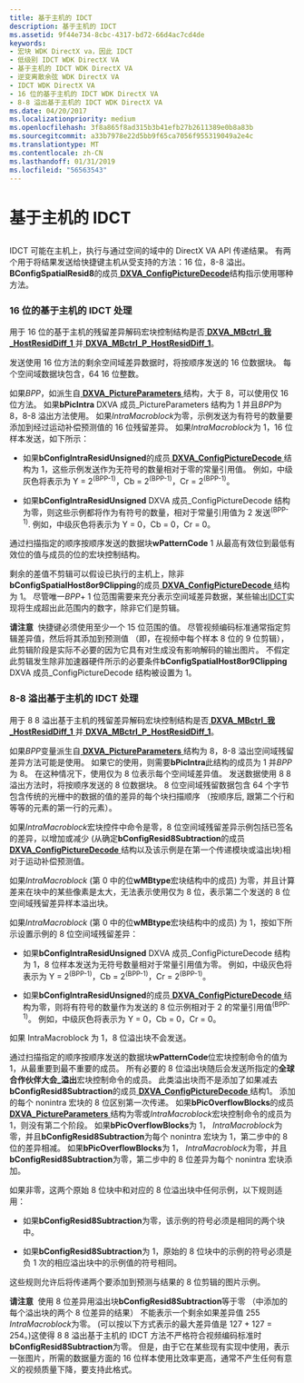 ```yaml
---
title: 基于主机的 IDCT
description: 基于主机的 IDCT
ms.assetid: 9f44e734-8cbc-4317-bd72-66d4ac7cd4de
keywords:
- 宏块 WDK DirectX va，因此 IDCT
- 低级别 IDCT WDK DirectX VA
- 基于主机的 IDCT WDK DirectX VA
- 逆变离散余弦 WDK DirectX VA
- IDCT WDK DirectX VA
- 16 位的基于主机的 IDCT WDK DirectX VA
- 8-8 溢出基于主机的 IDCT WDK DirectX VA
ms.date: 04/20/2017
ms.localizationpriority: medium
ms.openlocfilehash: 3f8a865f8ad315b3b41efb27b2611389e0b8a83b
ms.sourcegitcommit: a33b7978e22d5bb9f65ca7056f955319049a2e4c
ms.translationtype: MT
ms.contentlocale: zh-CN
ms.lasthandoff: 01/31/2019
ms.locfileid: "56563543"
---
```

# <a name="host-based-idct"></a>基于主机的 IDCT


## <span id="_host_based_idct"></span><span id="_HOST_BASED_IDCT"></span>


IDCT 可能在主机上，执行与通过空间的域中的 DirectX VA API 传递结果。 有两个用于将结果发送给快捷键主机从受支持的方法：16 位，8-8 溢出。 **BConfigSpatialResid8**的成员[ **DXVA\_ConfigPictureDecode**](https://msdn.microsoft.com/library/windows/hardware/ff563133)结构指示使用哪种方法。

### <a name="span-id16-bithost-basedidctprocessingspanspan-id16-bithost-basedidctprocessingspanspan-id16-bithost-basedidctprocessingspan16-bit-host-based-idct-processing"></a><span id="16-bit_Host-Based_IDCT_Processing"></span><span id="16-bit_host-based_idct_processing"></span><span id="16-BIT_HOST-BASED_IDCT_PROCESSING"></span>16 位的基于主机的 IDCT 处理

用于 16 位的基于主机的残留差异解码宏块控制结构是否[ **DXVA\_MBctrl\_我\_HostResidDiff\_1** ](https://msdn.microsoft.com/library/windows/hardware/ff563983)并[ **DXVA\_MBctrl\_P\_HostResidDiff\_1**](https://msdn.microsoft.com/library/windows/hardware/ff563993)。

发送使用 16 位方法的剩余空间域差异数据时，将按顺序发送的 16 位数据块。 每个空间域数据块包含，64 16 位整数。

如果*BPP*，如派生自[ **DXVA\_PictureParameters** ](https://msdn.microsoft.com/library/windows/hardware/ff564012)结构，大于 8，可以使用仅 16 位方法。 如果**bPicIntra** DXVA 成员\_PictureParameters 结构为 1 并且*BPP*为 8，8-8 溢出方法使用。 如果*IntraMacroblock*为零，示例发送为有符号的数量要添加到经过运动补偿预测值的 16 位残留差异。 如果*IntraMacroblock*为 1，16 位样本发送，如下所示：

-   如果**bConfigIntraResidUnsigned**的成员[ **DXVA\_ConfigPictureDecode** ](https://msdn.microsoft.com/library/windows/hardware/ff563133)结构为 1，这些示例发送作为无符号的数量相对于零的常量引用值。 例如，中级灰色将表示为 Y = 2<sup>(BPP-1)</sup>，Cb = 2<sup>(BPP-1)</sup>，Cr = 2<sup>(BPP-1)</sup>。

-   如果**bConfigIntraResidUnsigned** DXVA 成员\_ConfigPictureDecode 结构为零，则这些示例都将作为有符号的数量，相对于常量引用值为 2 发送<sup>(BPP-1)</sup>. 例如，中级灰色将表示为 Y = 0，Cb = 0，Cr = 0。

通过扫描指定的顺序按顺序发送的数据块**wPatternCode** 1 从最高有效位到最低有效位的值与成员的位的宏块控制结构。

剩余的差值不剪辑可以假设已执行的主机上，除非**bConfigSpatialHost8or9Clipping**的成员[ **DXVA\_ConfigPictureDecode** ](https://msdn.microsoft.com/library/windows/hardware/ff563133)结构为 1。 尽管唯一*BPP*+ 1 位范围需要来充分表示空间域差异数据，某些输出[IDCT](low-level-idct-processing-elements.md)实现将生成超出此范围内的数字，除非它们是剪辑。

**请注意**  快捷键必须使用至少一个 15 位范围的值。 尽管视频编码标准通常指定剪辑差异值，然后将其添加到预测值 （即，在视频中每个样本 8 位的 9 位剪辑），此剪辑阶段是实际不必要的因为它具有对生成没有影响解码的输出图片。 不假定此剪辑发生除非加速器硬件所示的必要条件**bConfigSpatialHost8or9Clipping** DXVA 成员\_ConfigPictureDecode 结构被设置为 1。

 

### <a name="span-id8-8overflowhost-basedidctprocessingspanspan-id8-8overflowhost-basedidctprocessingspanspan-id8-8overflowhost-basedidctprocessingspan8-8-overflow-host-based-idct-processing"></a><span id="8-8_Overflow_Host-Based_IDCT_Processing_"></span><span id="8-8_overflow_host-based_idct_processing_"></span><span id="8-8_OVERFLOW_HOST-BASED_IDCT_PROCESSING_"></span>8-8 溢出基于主机的 IDCT 处理

用于 8 8 溢出基于主机的残留差异解码宏块控制结构是否[ **DXVA\_MBctrl\_我\_HostResidDiff\_1** ](https://msdn.microsoft.com/library/windows/hardware/ff563983)并[ **DXVA\_MBctrl\_P\_HostResidDiff\_1**](https://msdn.microsoft.com/library/windows/hardware/ff563993)。

如果*BPP*变量派生自[ **DXVA\_PictureParameters** ](https://msdn.microsoft.com/library/windows/hardware/ff564012)结构为 8，8-8 溢出空间域残留差异方法可能是使用。 如果它的使用，则需要**bPicIntra**此结构的成员为 1 并*BPP*为 8。 在这种情况下，使用仅为 8 位表示每个空间域差异值。 发送数据使用 8 8 溢出方法时，将按顺序发送的 8 位数据块。 8 位空间域残留数据包含 64 个字节包含传统的光栅中的数据的值的差异的每个块扫描顺序 （按顺序后, 跟第二个行和等等的元素的第一行的元素）。

如果*IntraMacroblock*宏块控件中命令是零，8 位空间域残留差异示例包括已签名的差异，以增加或减少 (从确定**bConfigResid8Subtraction**的成员[ **DXVA\_ConfigPictureDecode** ](https://msdn.microsoft.com/library/windows/hardware/ff563133)结构以及该示例是在第一个传递模块或溢出块)相对于运动补偿预测值。

如果*IntraMacroblock* (第 0 中的位**wMBtype**宏块结构中的成员) 为零，并且计算差来在块中的某些像素是太大，无法表示使用仅为 8 位，表示第二个发送的 8 位空间域残留差异样本溢出块。

如果*IntraMacroblock* (第 0 中的位**wMBtype**宏块结构中的成员) 为 1，按如下所示设置示例的 8 位空间域残留差异：

-   如果**bConfigIntraResidUnsigned** DXVA 成员\_ConfigPictureDecode 结构为 1，8 位样本发送为无符号数量相对于常量引用值为零。 例如，中级灰色将表示为 Y = 2<sup>(BPP-1)</sup>，Cb = 2<sup>(BPP-1)</sup>，Cr = 2<sup>(BPP-1)</sup>。

-   如果**bConfigIntraResidUnsigned**的成员[ **DXVA\_ConfigPictureDecode** ](https://msdn.microsoft.com/library/windows/hardware/ff563133)结构为零，则将有符号的数量作为发送的 8 位示例相对于 2 的常量引用值<sup>(BPP-1)</sup>。 例如，中级灰色将表示为 Y = 0，Cb = 0，Cr = 0。

如果 IntraMacroblock 为 1，8 位溢出块不会发送。

通过扫描指定的顺序按顺序发送的数据块**wPatternCode**位宏块控制命令的值为 1，从最重要到最不重要的成员。 所有必要的 8 位溢出块随后会发送所指定的**全球合作伙伴大会\_溢出**宏块控制命令的成员。 此类溢出块而不是添加了如果减去**bConfigResid8Subtraction**的成员[ **DXVA\_ConfigPictureDecode** ](https://msdn.microsoft.com/library/windows/hardware/ff563133)结构1。 添加的每个 nonintra 宏块的 8 位区别第一次传递。 如果**bPicOverflowBlocks**的成员[ **DXVA\_PictureParameters** ](https://msdn.microsoft.com/library/windows/hardware/ff564012)结构为零或*IntraMacroblock*宏块控制命令的成员为 1，则没有第二个阶段。 如果**bPicOverflowBlocks**为 1， *IntraMacroblock*为零，并且**bConfigResid8Subtraction**为每个 nonintra 宏块为 1，第二步中的 8 位的差异相减。 如果**bPicOverflowBlocks**为 1， *IntraMacroblock*为零，并且**bConfigResid8Subtraction**为零，第二步中的 8 位差异为每个 nonintra 宏块添加。

如果非零，这两个原始 8 位块中和对应的 8 位溢出块中任何示例，以下规则适用：

-   如果**bConfigResid8Subtraction**为零，该示例的符号必须是相同的两个块中。

-   如果**bConfigResid8Subtraction**为 1，原始的 8 位块中的示例的符号必须是负 1 次的相应溢出块中的示例值的符号相同。

这些规则允许后将传递两个要添加到预测与结果的 8 位剪辑的图片示例。

**请注意**  使用 8 位差异用溢出块**bConfigResid8Subtraction**等于零 （中添加的每个溢出块的两个 8 位差异的结果） 不能表示一个剩余如果差异值 255 *IntraMacroblock*为零。 (可以按以下方式表示的最大差异值是 127 + 127 = 254。)这使得 8 8 溢出基于主机的 IDCT 方法不严格符合视频编码标准时**bConfigResid8Subtraction**为零。 但是，由于它在某些现有实现中使用，表示一张图片，所需的数据量方面的 16 位样本使用比效率更高，通常不产生任何有意义的视频质量下降，要支持此格式。

 

 

 





